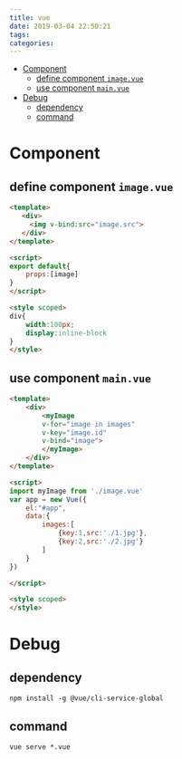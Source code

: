 ```yaml
---
title: vue
date: 2019-03-04 22:50:21
tags:
categories:
---
```

- [Component](#component)
  - [define component `image.vue`](#define-component-imagevue)
  - [use component `main.vue`](#use-component-mainvue)
- [Debug](#debug)
  - [dependency](#dependency)
  - [command](#command)
  
<!-- more -->

# Component
## define component `image.vue`
```html
<template>
   <div>
     <img v-bind:src="image.src">
   </div>
</template>

<script>
export default{
    props:[image]
}
</script>

<style scoped>
div{
    width:100px;
    display:inline-block
}
</style>
```

## use component `main.vue`
```html
<template>
    <div>
        <myImage 
        v-for="image in images"
        v-key="image.id"
        v-bind="image">
        </myImage>
    </div>
</template>

<script>
import myImage from './image.vue'
var app = new Vue({
    el:"#app",
    data:{
        images:[
            {key:1,src:'./1.jpg'},
            {key:2,src:'./2.jpg'}
        ]
    }
})

</script>

<style scoped>
</style>
```


# Debug
## dependency
`npm install -g @vue/cli-service-global`

## command
`vue serve *.vue`